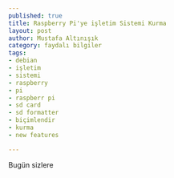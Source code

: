 ```yaml
---
published: true
title: Raspberry Pi'ye işletim Sistemi Kurma 
layout: post
author: Mustafa Altınışık
category: faydalı bilgiler
tags:
- debian
- işletim
- sistemi
- raspberry
- pi
- raspberr pi
- sd card
- sd formatter
- biçimlendir
- kurma
- new features

---
```


Bugün sizlere 


